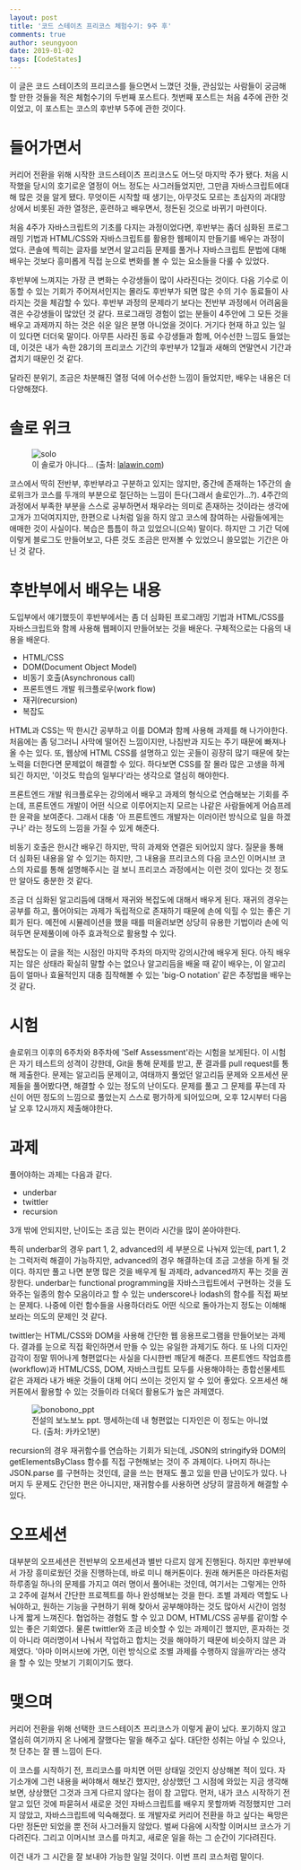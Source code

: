 ```yaml
---
layout: post
title: '코드 스테이츠 프리코스 체험수기: 9주 후'
comments: true
author: seungyoon
date: 2019-01-02
tags: [CodeStates]
---
```


이 글은 코드 스테이츠의 프리코스를 들으면서 느꼈던 것들, 관심있는 사람들이 궁금해할 만한 것들을 적은 체험수기의 두번째 포스트다.
첫번째 포스트는 처음 4주에 관한 것이었고, 이 포스트는 코스의 후반부 5주에 관한 것이다.

# 들어가면서

커리어 전환을 위해 시작한 코드스테이츠 프리코스도 어느덧 마지막 주가 됐다.
처음 시작했을 당시의 호기로운 열정이 어느 정도는 사그러들었지만, 그만큼 자바스크립트에대해 많은 것을 알게 됐다.
무엇이든 시작할 때 생기는, 아무것도 모르는 초심자의 과대망상에서 비롯된 과한 열정은, 훈련하고 배우면서, 정돈된 것으로 바뀌기 마련이다.

처음 4주가 자바스크립트의 기초를 다지는 과정이었다면, 후반부는 좀더 심화된 프로그래밍 기법과 HTML/CSS와 자바스크립트를 활용한 웹페이지 만들기를 배우는 과정이었다. 콘솔에 찍히는 글자를 보면서 알고리듬 문제를 풀거나 자바스크립트 문법에 대해 배우는 것보다 흥미롭게 직접 눈으로 변화를 볼 수 있는 요소들을 다룰 수 있었다.

후반부에 느껴지는 가장 큰 변화는 수강생들이 많이 사라진다는 것이다.
다음 기수로 이동할 수 있는 기회가 주어져서인지는 몰라도 후반부가 되면 많은 수의 기수 동료들이 사라지는 것을 체감할 수 있다.
후반부 과정의 문제라기 보다는 전반부 과정에서 어려움을 겪은 수강생들이 많았던 것 같다.
프로그래밍 경험이 없는 분들이 4주안에 그 모든 것을 배우고 과제까지 하는 것은 쉬운 일은 분명 아니었을 것이다.
거기다 현재 하고 있는 일이 있다면 더더욱 말이다.
아무튼 사라진 동료 수강생들과 함께, 어수선한 느낌도 들었는데, 이것은 내가 속한 28기의 프리코스 기간의 후반부가 12월과 새해의 연말연시 기간과 겹치기 때문인 것 같다.

달라진 분위기, 조금은 차분해진 열정 덕에 어수선한 느낌이 들었지만, 배우는 내용은 더 다양해졌다.

# 솔로 위크

<figure>
  <img src="http://cfs15.tistory.com/image/13/tistory/2009/02/26/23/15/49a6a3f0e5ff9" alt="solo"/>
  <figcaption>이 솔로가 아니다... (출처: <a href="https://lalawin.com/entry/solo-better-than-couple">lalawin.com</a>)</figcaption>
</figure>

코스에서 딱히 전반부, 후반부라고 구분하고 있지는 않지만, 중간에 존재하는 1주간의 솔로위크가 코스를 두개의 부분으로 절단하는 느낌이 든다(그래서 솔로인가...?).
4주간의 과정에서 부족한 부분을 스스로 공부하면서 채우라는 의미로 존재하는 것이라는 생각에 고개가 끄덕여지지만, 한편으로 나처럼 일을 하지 않고 코스에 참여하는 사람들에게는 애매한 것이 사실이다.
복습은 틈틈이 하고 있었으니(으쓱) 말이다.
하지만 그 기간 덕에 이렇게 블로그도 만들어보고, 다른 것도 조금은 만져볼 수 있었으니 쓸모없는 기간은 아닌 것 같다.

# 후반부에서 배우는 내용

도입부에서 얘기했듯이 후반부에서는 좀 더 심화된 프로그래밍 기법과 HTML/CSS를 자바스크립트와 함께 사용해 웹페이지 만들어보는 것을 배운다. 구체적으로는 다음의 내용을 배운다.

- HTML/CSS
- DOM(Document Object Model)
- 비동기 호출(Asynchronous call)
- 프론트엔드 개발 워크플로우(work flow)
- 재귀(recursion)
- 복잡도

HTML과 CSS는 딱 한시간 공부하고 이를 DOM과 함께 사용해 과제를 해 나가야한다.
처음에는 좀 덩그러니 사막에 떨어진 느낌이지만, 나침반과 지도는 주기 때문에 빠져나올 수는 있다.
또, 웹상에 HTML CSS를 설명하고 있는 곳들이 굉장히 많기 때문에 찾는 노력을 더한다면 문제없이 해결할 수 있다.
하다보면 CSS를 잘 몰라 많은 고생을 하게 되긴 하지만, '이것도 학습의 일부다'라는 생각으로 열심히 해야한다.

프론트엔드 개발 워크플로우는 강의에서 배우고 과제의 형식으로 연습해보는 기회를 주는데, 프론트엔드 개발이 어떤 식으로 이루어지는지 모르는 나같은 사람들에게 어슴프레한 윤곽을 보여준다.
그래서 대충 '아 프론트엔드 개발자는 이러이런 방식으로 일을 하겠구나' 라는 정도의 느낌을 가질 수 있게 해준다.

비동기 호출은 한시간 배우긴 하지만, 딱히 과제와 연결은 되어있지 않다.
질문을 통해 더 심화된 내용을 알 수 있기는 하지만, 그 내용을 프리코스의 다음 코스인 이머시브 코스의 자료를 통해 설명해주시는 걸 보니 프리코스 과정에서는 이런 것이 있다는 것 정도만 알아도 충분한 것 같다.

조금 더 심화된 알고리듬에 대해서 재귀와 복잡도에 대해서 배우게 된다.
재귀의 경우는 공부를 하고, 풀어야되는 과제가 독립적으로 존재하기 때문에 손에 익힐 수 있는 좋은 기회가 된다.
예전에 시뮬레이션을 했을 때를 떠올려보면 상당히 유용한 기법이라 손에 익혀두면 문제풀이에 아주 효과적으로 활용할 수 있다.

복잡도는 이 글을 적는 시점인 마지막 주차의 마지막 강의시간에 배우게 된다.
아직 배우지는 않은 상태라 확실히 말할 수는 없으나 알고리듬을 배울 때 같이 배우는, 이 알고리듬이 얼마나 효율적인지 대충 짐작해볼 수 있는 'big-O notation' 같은 추정법을 배우는 것 같다.

# 시험

솔로위크 이후의 6주차와 8주차에 'Self Assessment'라는 시험을 보게된다.
이 시험은 자기 테스트의 성격이 강한데, Git을 통해 문제를 받고, 푼 결과를 pull request를 통해 제출한다.
문제는 알고리듬 문제이고, 여태까지 풀었던 알고리듬 문제와 오프세션 문제들을 풀어봤다면, 해결할 수 있는 정도의 난이도다.
문제를 풀고 그 문제를 푸는데 자신이 어떤 정도의 느낌으로 풀었는지 스스로 평가하게 되어있으며, 오후 12시부터 다음날 오후 12시까지 제출해야한다.

# 과제

풀어야하는 과제는 다음과 같다.

- underbar
- twittler
- recursion

3개 밖에 안되지만, 난이도는 조금 있는 편이라 시간을 많이 쏟아야한다.

특히 underbar의 경우 part 1, 2, advanced의 세 부분으로 나눠져 있는데, part 1, 2는 그럭저럭 해결이 가능하지만, advanced의 경우 해결하는데 조금 고생을 하게 될 것이다.
하지만 풀고 나면 분명 많은 것을 배우게 될 과제라, advanced까지 푸는 것을 권장한다.
underbar는 functional programming을 자바스크립트에서 구현하는 것을 도와주는 일종의 함수 모음이라고 할 수 있는 underscore나 lodash의 함수를 직접 짜보는 문제다.
나중에 이런 함수들을 사용하더라도 어떤 식으로 돌아가는지 정도는 이해해보라는 의도의 문제인 것 같다.

twittler는 HTML/CSS와 DOM을 사용해 간단한 웹 응용프로그램을 만들어보는 과제다.
결과를 눈으로 직접 확인하면서 만들 수 있는 유일한 과제기도 하다.
또 나의 디자인 감각이 정말 뛰어나게 형편없다는 사실을 다시한번 깨닫게 해준다.
프론트엔드 작업흐름(workflow)과 HTML/CSS, DOM, 자바스크립트 모두를 사용해야하는 종합선물세트같은 과제라 내가 배운 것들이 대체 어디 쓰이는 것인지 알 수 있어 좋았다.
오프세션 해커톤에서 활용할 수 있는 것들이라 더욱더 활용도가 높은 과제였다.

<figure>
  <img src="http://t1.daumcdn.net/liveboard/mykcatchup/0ec1d99738d04bfba00e05473108cb3a.JPG" alt="bonobono_ppt"/>
  <figcaption>전설의 보노보노 ppt. 맹세하는데 내 형편없는 디자인은 이 정도는 아니었다. (출처: 카카오1분)</figcaption>
</figure>

recursion의 경우 재귀함수를 연습하는 기회가 되는데, JSON의 stringify와 DOM의 getElementsByClass 함수를 직접 구현해보는 것이 주 과제이다. 나머지 하나는 JSON.parse 를 구현하는 것인데, 글을 쓰는 현재도 풀고 있을 만큼 난이도가 있다.
나머지 두 문제도 간단한 편은 아니지만, 재귀함수를 사용하면 상당히 깔끔하게 해결할 수 있다.

# 오프세션

대부분의 오프세션은 전반부의 오프세션과 별반 다르지 않게 진행된다. 하지만 후반부에서 가장 흥미로웠던 것을 진행하는데, 바로 미니 해커톤이다.
원래 해커톤은 마라톤처럼 하루종일 하나의 문제를 가지고 여러 명이서 풀어내는 것인데, 여기서는 그렇게는 안하고 2주에 걸쳐서 간단한 프로젝트를 하나 완성해보는 것을 한다.
조별 과제라 역할도 나눠야하고, 원하는 기능을 구현하기 위해 찾아서 공부해야하는 것도 많아서 시간이 엄청나게 짧게 느껴진다.
협업하는 경험도 할 수 있고 DOM, HTML/CSS 공부를 같이할 수 있는 좋은 기회였다.
물론 twittler와 조금 비슷할 수 있는 과제이긴 했지만, 혼자하는 것이 아니라 여러명이서 나눠서 작업하고 합치는 것을 해야하기 때문에 비슷하지 않은 과제였다.
'아마 이머시브에 가면, 이런 방식으로 조별 과제를 수행하지 않을까'라는 생각을 할 수 있는 맛보기 기회이기도 했다.

# 맺으며

커리어 전환을 위해 선택한 코드스테이츠 프리코스가 이렇게 끝이 났다.
포기하지 않고 열심히 여기까지 온 나에게 잘했다는 말을 해주고 싶다.
대단한 성취는 아닐 수 있으나, 첫 단추는 잘 꿴 느낌이 든다.

이 코스를 시작하기 전, 프리코스를 마치면 어떤 상태일 것인지 상상해본 적이 있다.
자기소개에 그런 내용을 써야해서 해보긴 했지만, 상상했던 그 시점에 와있는 지금 생각해보면, 상상했던 그것과 크게 다르지 않다는 점이 참 고맙다.
먼저, 내가 코스 시작하기 전 알고 있던 것에 파묻혀서 새로운 것인 자바스크립트를 배우지 못할까봐 걱정했지만 그러지 않았고, 자바스크립트에 익숙해졌다.
또 개발자로 커리어 전환을 하고 싶다는 욕망은 다만 정돈만 되었을 뿐 전혀 사그러들지 않았다.
벌써 다음에 시작할 이머시브 코스가 기다려진다.
그리고 이머시브 코스를 마치고, 새로운 일을 하는 그 순간이 기다려진다.

이건 내가 그 시간을 잘 보내야 가능한 일일 것이다.
이번 프리 코스처럼 말이다.
